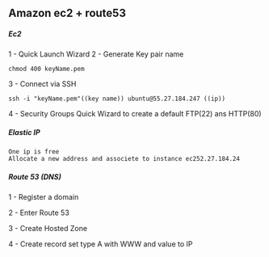 ## Amazon ec2 + route53

##### Ec2
1 - Quick Launch Wizard
2 - Generate Key pair name

	chmod 400 keyName.pem
    
3 - Connect via SSH

	ssh -i "keyName.pem"((key name)) ubuntu@55.27.184.247 ((ip))
    
4 - Security Groups
	Quick Wizard to create a default FTP(22) ans HTTP(80)

##### Elastic IP
	One ip is free
    Allocate a new address and associete to instance ec252.27.184.24
    
##### Route 53 (DNS)

1 - Register a domain

2 - Enter Route 53

3 - Create Hosted Zone

4 - Create record set type A with WWW and value to IP
